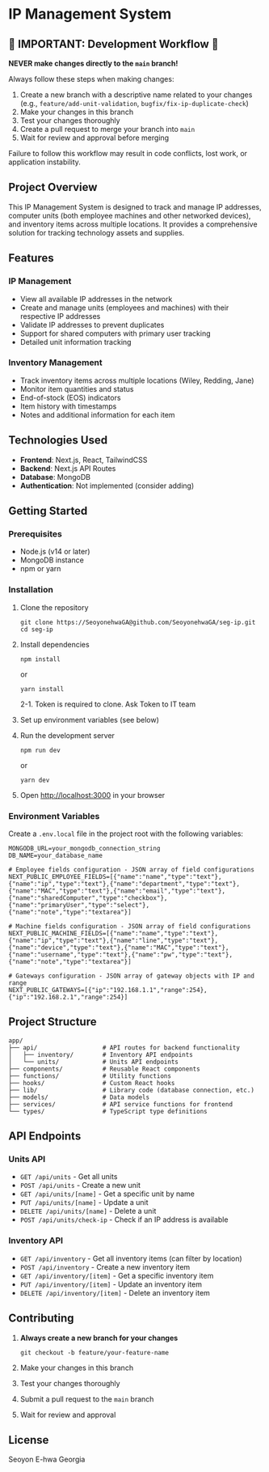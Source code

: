 # IP Management System

## 🚨 IMPORTANT: Development Workflow 🚨

**NEVER make changes directly to the `main` branch!**

Always follow these steps when making changes:
1. Create a new branch with a descriptive name related to your changes (e.g., `feature/add-unit-validation`, `bugfix/fix-ip-duplicate-check`)
2. Make your changes in this branch
3. Test your changes thoroughly
4. Create a pull request to merge your branch into `main`
5. Wait for review and approval before merging

Failure to follow this workflow may result in code conflicts, lost work, or application instability.

## Project Overview

This IP Management System is designed to track and manage IP addresses, computer units (both employee machines and other networked devices), and inventory items across multiple locations. It provides a comprehensive solution for tracking technology assets and supplies.

## Features

### IP Management
- View all available IP addresses in the network
- Create and manage units (employees and machines) with their respective IP addresses
- Validate IP addresses to prevent duplicates
- Support for shared computers with primary user tracking
- Detailed unit information tracking

### Inventory Management
- Track inventory items across multiple locations (Wiley, Redding, Jane)
- Monitor item quantities and status
- End-of-stock (EOS) indicators
- Item history with timestamps
- Notes and additional information for each item

## Technologies Used

- **Frontend**: Next.js, React, TailwindCSS
- **Backend**: Next.js API Routes
- **Database**: MongoDB
- **Authentication**: Not implemented (consider adding)

## Getting Started

### Prerequisites

- Node.js (v14 or later)
- MongoDB instance
- npm or yarn

### Installation

1. Clone the repository
   ```
   git clone https://SeoyonehwaGA@github.com/SeoyonehwaGA/seg-ip.git
   cd seg-ip
   ```

2. Install dependencies
   ```
   npm install
   ```
   or
   ```
   yarn install
   ```
   2-1. Token is required to clone. Ask Token to IT team

3. Set up environment variables (see below)

4. Run the development server
   ```
   npm run dev
   ```
   or
   ```
   yarn dev
   ```

5. Open [http://localhost:3000](http://localhost:3000) in your browser

### Environment Variables

Create a `.env.local` file in the project root with the following variables:

```
MONGODB_URL=your_mongodb_connection_string
DB_NAME=your_database_name

# Employee fields configuration - JSON array of field configurations
NEXT_PUBLIC_EMPLOYEE_FIELDS=[{"name":"name","type":"text"},{"name":"ip","type":"text"},{"name":"department","type":"text"},{"name":"MAC","type":"text"},{"name":"email","type":"text"},{"name":"sharedComputer","type":"checkbox"},{"name":"primaryUser","type":"select"},{"name":"note","type":"textarea"}]

# Machine fields configuration - JSON array of field configurations
NEXT_PUBLIC_MACHINE_FIELDS=[{"name":"name","type":"text"},{"name":"ip","type":"text"},{"name":"line","type":"text"},{"name":"device","type":"text"},{"name":"MAC","type":"text"},{"name":"username","type":"text"},{"name":"pw","type":"text"},{"name":"note","type":"textarea"}]

# Gateways configuration - JSON array of gateway objects with IP and range
NEXT_PUBLIC_GATEWAYS=[{"ip":"192.168.1.1","range":254},{"ip":"192.168.2.1","range":254}]
```

## Project Structure

```
app/
├── api/                  # API routes for backend functionality
│   ├── inventory/        # Inventory API endpoints
│   └── units/            # Units API endpoints
├── components/           # Reusable React components
├── functions/            # Utility functions
├── hooks/                # Custom React hooks
├── lib/                  # Library code (database connection, etc.)
├── models/               # Data models
├── services/             # API service functions for frontend
└── types/                # TypeScript type definitions
```

## API Endpoints

### Units API

- `GET /api/units` - Get all units
- `POST /api/units` - Create a new unit
- `GET /api/units/[name]` - Get a specific unit by name
- `PUT /api/units/[name]` - Update a unit
- `DELETE /api/units/[name]` - Delete a unit
- `POST /api/units/check-ip` - Check if an IP address is available

### Inventory API

- `GET /api/inventory` - Get all inventory items (can filter by location)
- `POST /api/inventory` - Create a new inventory item
- `GET /api/inventory/[item]` - Get a specific inventory item
- `PUT /api/inventory/[item]` - Update an inventory item
- `DELETE /api/inventory/[item]` - Delete an inventory item

## Contributing

1. **Always create a new branch for your changes**
   ```
   git checkout -b feature/your-feature-name
   ```

2. Make your changes in this branch

3. Test your changes thoroughly

4. Submit a pull request to the `main` branch

5. Wait for review and approval

## License

Seoyon E-hwa Georgia
